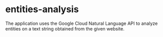 # entities-analysis
The application uses the Google Cloud Natural Language API to analyze entities on a text string obtained from the given website.
